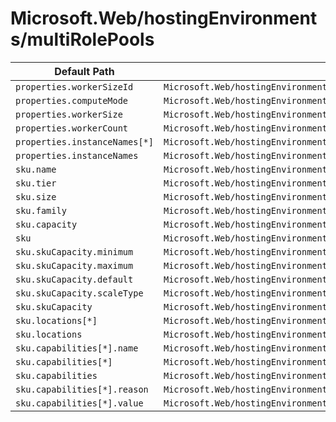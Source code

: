 # Microsoft.Web/hostingEnvironments/multiRolePools

| Default Path | Alias |
|---|---|
| `properties.workerSizeId` | `Microsoft.Web/hostingEnvironments/multiRolePools/default.workerSizeId` |
| `properties.computeMode` | `Microsoft.Web/hostingEnvironments/multiRolePools/default.computeMode` |
| `properties.workerSize` | `Microsoft.Web/hostingEnvironments/multiRolePools/default.workerSize` |
| `properties.workerCount` | `Microsoft.Web/hostingEnvironments/multiRolePools/default.workerCount` |
| `properties.instanceNames[*]` | `Microsoft.Web/hostingEnvironments/multiRolePools/default.instanceNames[*]` |
| `properties.instanceNames` | `Microsoft.Web/hostingEnvironments/multiRolePools/default.instanceNames` |
| `sku.name` | `Microsoft.Web/hostingEnvironments/multiRolePools/default.sku.name` |
| `sku.tier` | `Microsoft.Web/hostingEnvironments/multiRolePools/default.sku.tier` |
| `sku.size` | `Microsoft.Web/hostingEnvironments/multiRolePools/default.sku.size` |
| `sku.family` | `Microsoft.Web/hostingEnvironments/multiRolePools/default.sku.family` |
| `sku.capacity` | `Microsoft.Web/hostingEnvironments/multiRolePools/default.sku.capacity` |
| `sku` | `Microsoft.Web/hostingEnvironments/multiRolePools/default.sku` |
| `sku.skuCapacity.minimum` | `Microsoft.Web/hostingEnvironments/multiRolePools/default.sku.skuCapacity.minimum` |
| `sku.skuCapacity.maximum` | `Microsoft.Web/hostingEnvironments/multiRolePools/default.sku.skuCapacity.maximum` |
| `sku.skuCapacity.default` | `Microsoft.Web/hostingEnvironments/multiRolePools/default.sku.skuCapacity.default` |
| `sku.skuCapacity.scaleType` | `Microsoft.Web/hostingEnvironments/multiRolePools/default.sku.skuCapacity.scaleType` |
| `sku.skuCapacity` | `Microsoft.Web/hostingEnvironments/multiRolePools/default.sku.skuCapacity` |
| `sku.locations[*]` | `Microsoft.Web/hostingEnvironments/multiRolePools/default.sku.locations[*]` |
| `sku.locations` | `Microsoft.Web/hostingEnvironments/multiRolePools/default.sku.locations` |
| `sku.capabilities[*].name` | `Microsoft.Web/hostingEnvironments/multiRolePools/default.sku.capabilities[*].name` |
| `sku.capabilities[*]` | `Microsoft.Web/hostingEnvironments/multiRolePools/default.sku.capabilities[*]` |
| `sku.capabilities` | `Microsoft.Web/hostingEnvironments/multiRolePools/default.sku.capabilities` |
| `sku.capabilities[*].reason` | `Microsoft.Web/hostingEnvironments/multiRolePools/default.sku.capabilities[*].reason` |
| `sku.capabilities[*].value` | `Microsoft.Web/hostingEnvironments/multiRolePools/default.sku.capabilities[*].value` |

